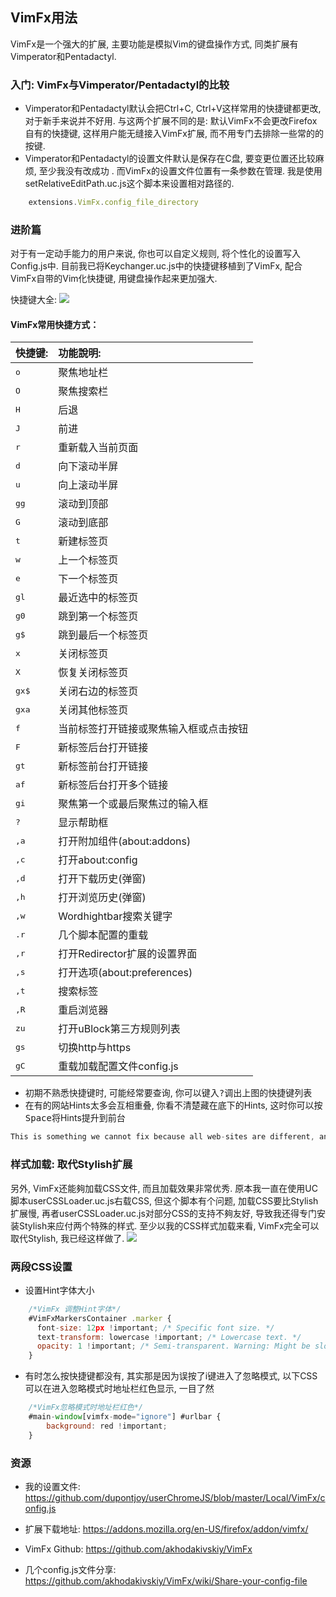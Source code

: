 ## VimFx用法

VimFx是一个强大的扩展, 主要功能是模拟Vim的键盘操作方式, 同类扩展有Vimperator和Pentadactyl. 

### 入门: VimFx与Vimperator/Pentadactyl的比较
- Vimperator和Pentadactyl默认会把Ctrl+C, Ctrl+V这样常用的快捷键都更改, 对于新手来说并不好用. 与这两个扩展不同的是: 默认VimFx不会更改Firefox自有的快捷键, 这样用户能无缝接入VimFx扩展, 而不用专门去排除一些常的的按键.
- Vimperator和Pentadactyl的设置文件默认是保存在C盘, 要变更位置还比较麻烦, 至少我没有改成功 . 而VimFx的设置文件位置有一条参数在管理. 我是使用setRelativeEditPath.uc.js这个脚本来设置相对路径的.

```javascript
    extensions.VimFx.config_file_directory
```

### 进阶篇
对于有一定动手能力的用户来说, 你也可以自定义规则, 将个性化的设置写入Config.js中. 目前我已将Keychanger.uc.js中的快捷键移植到了VimFx, 配合VimFx自带的Vim化快捷键, 用键盘操作起来更加强大.

快捷键大全:
![](https://raw.githubusercontent.com/dupontjoy/userChrome.js-Collections-/master/CingFox/img/vimfx.jpg)

#### VimFx常用快捷方式：
| **快捷键:**        | **功能說明:**                       |
| :--------------- | :------------------------------ |
| <kbd>o</kbd>           | 聚焦地址栏                     |
| <kbd>O</kbd>           | 聚焦搜索栏                     |
| <kbd>H</kbd>           | 后退                     |
| <kbd>J</kbd>           | 前进                     |
| <kbd>r</kbd>           | 重新载入当前页面                     |
| <kbd>d</kbd>           | 向下滚动半屏                     |
| <kbd>u</kbd>           | 向上滚动半屏                     |
| <kbd>gg</kbd>           | 滚动到顶部                     |
| <kbd>G</kbd>           | 滚动到底部                     |
| <kbd>t</kbd>           | 新建标签页                     |
| <kbd>w</kbd>          | 上一个标签页                     |
| <kbd>e</kbd>           | 下一个标签页                     |
| <kbd>gl</kbd>           | 最近选中的标签页                     |
| <kbd>g0</kbd>           | 跳到第一个标签页                     |
| <kbd>g$</kbd>           | 跳到最后一个标签页                     |
| <kbd>x</kbd>           | 关闭标签页                     |
| <kbd>X</kbd>           | 恢复关闭标签页                     |
| <kbd>gx$</kbd>           | 关闭右边的标签页                     |
| <kbd>gxa</kbd>           | 关闭其他标签页                     |
| <kbd>f</kbd>           | 当前标签打开链接或聚焦输入框或点击按钮                     |
| <kbd>F</kbd>          | 新标签后台打开链接                     |
| <kbd>gt</kbd>          | 新标签前台打开链接                     |
| <kbd>af</kbd>           | 新标签后台打开多个链接                     |
| <kbd>gi</kbd>           | 聚焦第一个或最后聚焦过的输入框                     |
| <kbd>?</kbd>           | 显示帮助框                     |
| <kbd>,a</kbd>           | 打开附加组件(about:addons)                     |
| <kbd>,c</kbd>           | 打开about:config                   |
| <kbd>,d</kbd>           | 打开下载历史(弹窗)                   |
| <kbd>,h</kbd>           | 打开浏览历史(弹窗)                   |
| <kbd>,w</kbd>           | Wordhightbar搜索关键字                   |
| <kbd>.r</kbd>           | 几个脚本配置的重载                   |
| <kbd>,r</kbd>           | 打开Redirector扩展的设置界面                   |
| <kbd>,s</kbd>           | 打开选项(about:preferences)                   |
| <kbd>,t</kbd>           | 搜索标签                  |
| <kbd>,R</kbd>           | 重启浏览器                   |
| <kbd>zu</kbd>        | 打开uBlock第三方规则列表                   |
| <kbd>gs</kbd>           | 切换http与https                   |
| <kbd>gC</kbd>           | 重载加载配置文件config.js                   |

- 初期不熟悉快捷键时, 可能经常要查询, 你可以键入<kbd>?</kbd>调出上图的快捷键列表
- 在有的网站Hints太多会互相重叠, 你看不清楚藏在底下的Hints, 这时你可以按<kbd>Space</kbd>将Hints提升到前台

```javascript
This is something we cannot fix because all web-sites are different, and there no silver bullet solution. You can use Space and Shift-Space to bring different labels to the foreground.
```

### 样式加载: 取代Stylish扩展
另外, VimFx还能夠加载CSS文件, 而且加载效果非常优秀. 原本我一直在使用UC脚本userCSSLoader.uc.js右载CSS, 但这个脚本有个问题, 加载CSS要比Stylish扩展慢, 再者userCSSLoader.uc.js对部分CSS的支持不夠友好, 导致我还得专门安装Stylish来应付两个特殊的样式. 至少以我的CSS样式加载来看, VimFx完全可以取代Stylish, 我已经这样做了.
![](https://raw.githubusercontent.com/dupontjoy/userChrome.js-Collections-/master/CingFox/img/vimfx-css.jpg)

### 两段CSS设置
- 设置Hint字体大小

```javascript
    /*VimFx 调整Hint字体*/
    #VimFxMarkersContainer .marker {
      font-size: 12px !important; /* Specific font size. */
      text-transform: lowercase !important; /* Lowercase text. */
      opacity: 1 !important; /* Semi-transparent. Warning: Might be slow! */
    }
```

- 有时怎么按快捷键都没有, 其实那是因为误按了i键进入了忽略模式, 以下CSS可以在进入忽略模式时地址栏红色显示, 一目了然

```javascript
    /*VimFx忽略模式时地址栏红色*/
    #main-window[vimfx-mode="ignore"] #urlbar {
        background: red !important;
    }
```
  
### 资源
- 我的设置文件:
https://github.com/dupontjoy/userChromeJS/blob/master/Local/VimFx/config.js

- 扩展下载地址:
https://addons.mozilla.org/en-US/firefox/addon/vimfx/

- VimFx Github:
https://github.com/akhodakivskiy/VimFx

- 几个config.js文件分享:
https://github.com/akhodakivskiy/VimFx/wiki/Share-your-config-file